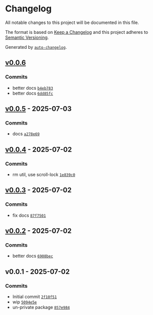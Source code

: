 # Changelog

All notable changes to this project will be documented in this file.

The format is based on [Keep a Changelog](https://keepachangelog.com/en/1.0.0/)
and this project adheres to [Semantic Versioning](https://semver.org/spec/v2.0.0.html).

Generated by [`auto-changelog`](https://github.com/CookPete/auto-changelog).

## [v0.0.6](https://github.com/substrate-system/hamburger-two/compare/v0.0.5...v0.0.6)

### Commits

- better docs [`b4eb783`](https://github.com/substrate-system/hamburger-two/commit/b4eb78363ec53d12892f84da894b2121cab97b6a)
- better docs [`6dd85fc`](https://github.com/substrate-system/hamburger-two/commit/6dd85fc61cb2b45cf2ba53dddd56f116e35c3a23)

## [v0.0.5](https://github.com/substrate-system/hamburger-two/compare/v0.0.4...v0.0.5) - 2025-07-03

### Commits

- docs [`a278e69`](https://github.com/substrate-system/hamburger-two/commit/a278e690d5c5a73d3984a5fe06a1d77cf58aca66)

## [v0.0.4](https://github.com/substrate-system/hamburger-two/compare/v0.0.3...v0.0.4) - 2025-07-02

### Commits

- rm util, use scroll-lock [`1e839c0`](https://github.com/substrate-system/hamburger-two/commit/1e839c06cefe20c22a3aedc052faf7b3d1be5d87)

## [v0.0.3](https://github.com/substrate-system/hamburger-two/compare/v0.0.2...v0.0.3) - 2025-07-02

### Commits

- fix docs [`87f7501`](https://github.com/substrate-system/hamburger-two/commit/87f7501a47de4406bcd025d1ac929a2a15e5309e)

## [v0.0.2](https://github.com/substrate-system/hamburger-two/compare/v0.0.1...v0.0.2) - 2025-07-02

### Commits

- better docs [`6908bec`](https://github.com/substrate-system/hamburger-two/commit/6908becc0ef6cdcb983bc6c4201209e1d2a8a68b)

## v0.0.1 - 2025-07-02

### Commits

- Initial commit [`2f10f51`](https://github.com/substrate-system/hamburger-two/commit/2f10f519201b251370b55a138cd927d2e207abbc)
- wip [`5094e5e`](https://github.com/substrate-system/hamburger-two/commit/5094e5e1e2f455315d47901095d4c960242fec18)
- un-private package [`857e984`](https://github.com/substrate-system/hamburger-two/commit/857e984c4a4793314f817c0f977f13a493fed1d7)
